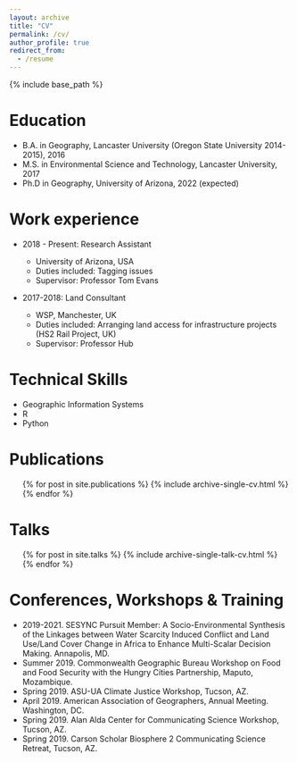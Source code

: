 ```yaml
---
layout: archive
title: "CV"
permalink: /cv/
author_profile: true
redirect_from:
  - /resume
---
```


{% include base_path %}

Education
======
* B.A. in Geography, Lancaster University (Oregon State University 2014-2015), 2016
* M.S. in Environmental Science and Technology, Lancaster University, 2017
* Ph.D in Geography, University of Arizona, 2022 (expected)

Work experience
======
* 2018 - Present: Research Assistant
  * University of Arizona, USA
  * Duties included: Tagging issues
  * Supervisor: Professor Tom Evans

* 2017-2018: Land Consultant
  * WSP, Manchester, UK
  * Duties included: Arranging land access for infrastructure projects (HS2 Rail Project, UK)
  * Supervisor: Professor Hub
  
Technical Skills
======
* Geographic Information Systems
* R
* Python

Publications
======
  <ul>{% for post in site.publications %}
    {% include archive-single-cv.html %}
  {% endfor %}</ul>
  
Talks
======
  <ul>{% for post in site.talks %}
    {% include archive-single-talk-cv.html %}
  {% endfor %}</ul>
    
Conferences, Workshops & Training
======
* 2019-2021. SESYNC Pursuit Member: A Socio-Environmental Synthesis of the Linkages between Water Scarcity Induced Conflict and Land Use/Land Cover Change in Africa to Enhance Multi-Scalar Decision Making. Annapolis, MD.
* Summer 2019. Commonwealth Geographic Bureau Workshop on Food and Food Security with the Hungry Cities Partnership, Maputo, Mozambique.
* Spring 2019. ASU-UA Climate Justice Workshop, Tucson, AZ.
* April 2019. American Association of Geographers, Annual Meeting. Washington, DC.
* Spring 2019. Alan Alda Center for Communicating Science Workshop, Tucson, AZ.
* Spring 2019. Carson Scholar Biosphere 2 Communicating Science Retreat, Tucson, AZ.
